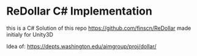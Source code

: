 # ReDollar C# Implementation

this is a C# Solution of this repo https://github.com/finscn/ReDollar made initialy for Unity3D

Idea of: https://depts.washington.edu/aimgroup/proj/dollar/